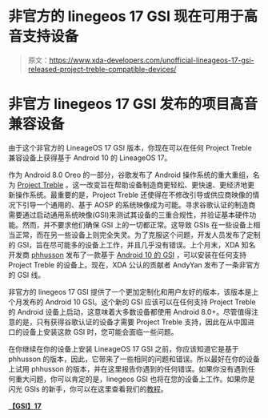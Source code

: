 # 非官方的 linegeos 17 GSI 现在可用于高音支持设备

> 原文：<https://www.xda-developers.com/unofficial-lineageos-17-gsi-released-project-treble-compatible-devices/>

# 非官方 linegeos 17 GSI 发布的项目高音兼容设备

由于这个非官方的 LineageOS 17 GSI 版本，你现在可以在任何 Project Treble 兼容设备上获得基于 Android 10 的 LineageOS 17。

作为 Android 8.0 Oreo 的一部分，谷歌发布了 Android 操作系统的重大重组，名为 [Project Treble](https://forum.xda-developers.com/project-treble) 。这一改变旨在帮助设备制造商更轻松、更快速、更经济地更新操作系统。最重要的是，Project Treble 还使得在不修改引导或供应商映像的情况下引导一个通用的、基于 AOSP 的系统映像成为可能。寻求谷歌认证的制造商需要通过启动通用系统映像(GSI)来测试其设备的三重合规性，并验证基本硬件功能。然而，并不要求他们确保 GSI 上的一切都正常。这导致 GSIs 在一些设备上相当正常，而在另一些设备上则完全失灵。为了克服这个问题，开发人员发布了定制的 GSI，旨在尽可能多的设备上工作，并且几乎没有错误。上个月末，XDA 知名开发商 [phhusson](https://forum.xda-developers.com/member.php?u=1915408) 发布了一款基于 [Android 10 的 GSI](https://www.xda-developers.com/android-10-custom-gsi-project-treble/) ，可以安装在任何支持 Project Treble 的设备上。现在，XDA 公认的贡献者 AndyYan 发布了一条非官方的 GSI 线。

非官方的 linegeos 17 GSI 提供了一个更加定制化和用户友好的版本，该版本是上个月发布的 Android 10 GSI。这个新的 GSI 应该可以在任何支持 Project Treble 的 Android 设备上启动，这意味着大多数设备都使用 Android 8.0+。尽管值得注意的是，只有获得谷歌认证的设备才需要 Project Treble 支持，因此在从中国进口的设备上安装这款 GSI 时，您可能会面临一些问题。

在你继续在你的设备上安装 LineageOS 17 GSI 之前，你应该知道它是基于 phhusson 的版本，因此，它带来了一些相同的问题和错误。所以最好在你的设备上试用 phhusson 的版本，并在这里报告你遇到的任何错误。如果你没有遇到任何重大问题，你可以肯定的是，linegeos GSI 也将在您的设备上工作。如果你是闪光 GSIs 的新手，你可以在这里查看我们的[教程](https://www.xda-developers.com/flash-generic-system-image-project-treble-device/)。

**[【GSI】17](https://forum.xda-developers.com/project-treble/trebleenabled-device-development/gsi-lineageos-17-0-gsi-archs-t4004673)**